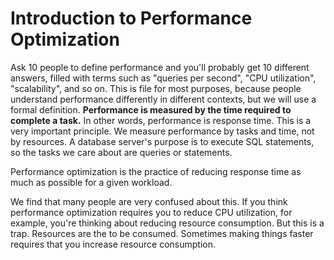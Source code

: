# Introduction to Performance Optimization

Ask 10 people to define performance and you'll probably get 10 different answers, filled with terms such as "queries per second", "CPU utilization", "scalability", and so on. This is file for most purposes, because people understand performance differently in different contexts, but we will use a formal definition. **Performance is measured by the time required to complete a task.** In other words, performance is response time. This is a very important principle. We measure performance by tasks and time, not by resources. A database server's purpose is to execute SQL statements, so the tasks we care about are queries or statements.

Performance optimization is the practice of reducing response time as much as possible for a given workload.

We find that many people are very confused about this. If you think performance optimization requires you to reduce CPU utilization, for example, you're thinking about reducing resource consumption. But this is a trap. Resources are the to be consumed. Sometimes making things faster requires that you increase resource consumption.